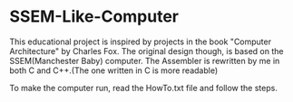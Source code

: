 # SSEM-Like-Computer
This educational project is inspired by projects in the book "Computer Architecture" by Charles Fox. The original design though, is based on the SSEM(Manchester Baby) computer.
The Assembler is rewritten by me in both C and C++.(The one written in C is more readable)

To make the computer run, read the HowTo.txt file and follow the steps.
